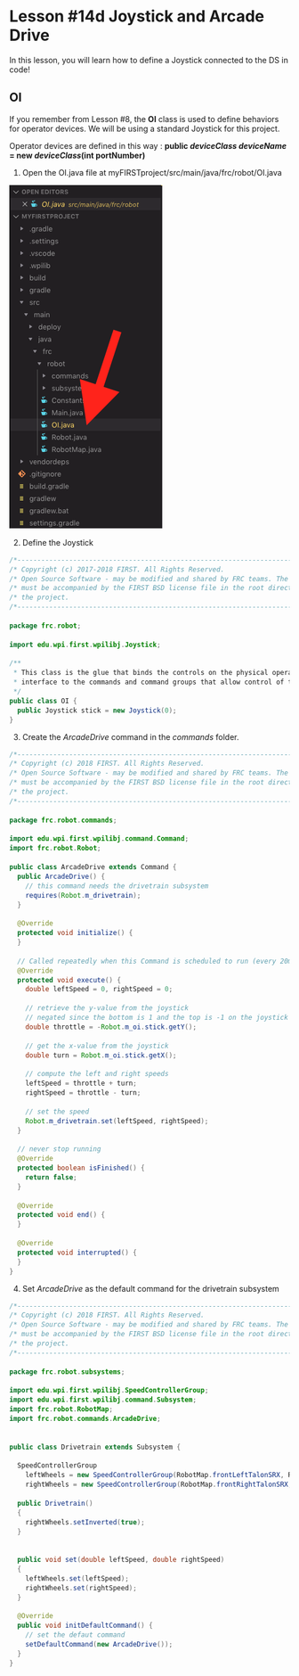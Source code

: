 # Lesson #14d Joystick and Arcade Drive

In this lesson, you will learn how to define a Joystick connected to the DS in code!

## OI ##

If you remember from Lesson #8, the **OI** class is used to define behaviors for operator devices. We will be using a standard Joystick for this project.

Operator devices are defined in this way : **public *deviceClass* *deviceName* = new *deviceClass*(int portNumber)**

1. Open the OI.java file at myFIRSTproject/src/main/java/frc/robot/OI.java

![oi](https://github.com/frc6908/JavaForBeginners/raw/master/Resources/oi.png)

2. Define the Joystick
```java
/*----------------------------------------------------------------------------*/
/* Copyright (c) 2017-2018 FIRST. All Rights Reserved.                        */
/* Open Source Software - may be modified and shared by FRC teams. The code   */
/* must be accompanied by the FIRST BSD license file in the root directory of */
/* the project.                                                               */
/*----------------------------------------------------------------------------*/

package frc.robot;

import edu.wpi.first.wpilibj.Joystick;

/**
 * This class is the glue that binds the controls on the physical operator
 * interface to the commands and command groups that allow control of the robot.
 */
public class OI {
  public Joystick stick = new Joystick(0);
}
```

3. Create the *ArcadeDrive* command in the *commands* folder.

```java
/*----------------------------------------------------------------------------*/
/* Copyright (c) 2018 FIRST. All Rights Reserved.                             */
/* Open Source Software - may be modified and shared by FRC teams. The code   */
/* must be accompanied by the FIRST BSD license file in the root directory of */
/* the project.                                                               */
/*----------------------------------------------------------------------------*/

package frc.robot.commands;

import edu.wpi.first.wpilibj.command.Command;
import frc.robot.Robot;

public class ArcadeDrive extends Command {
  public ArcadeDrive() {
    // this command needs the drivetrain subsystem
    requires(Robot.m_drivetrain);
  }

  @Override
  protected void initialize() {
  }

  // Called repeatedly when this Command is scheduled to run (every 20ms)
  @Override
  protected void execute() {
    double leftSpeed = 0, rightSpeed = 0;

    // retrieve the y-value from the joystick
    // negated since the bottom is 1 and the top is -1 on the joystick by default
    double throttle = -Robot.m_oi.stick.getY();

    // get the x-value from the joystick
    double turn = Robot.m_oi.stick.getX();

    // compute the left and right speeds
    leftSpeed = throttle + turn;
    rightSpeed = throttle - turn;

    // set the speed
    Robot.m_drivetrain.set(leftSpeed, rightSpeed);
  }

  // never stop running
  @Override
  protected boolean isFinished() {
    return false;
  }

  @Override
  protected void end() {
  }

  @Override
  protected void interrupted() {
  }
}
```

4. Set *ArcadeDrive* as the default command for the drivetrain subsystem

```java
/*----------------------------------------------------------------------------*/
/* Copyright (c) 2018 FIRST. All Rights Reserved.                             */
/* Open Source Software - may be modified and shared by FRC teams. The code   */
/* must be accompanied by the FIRST BSD license file in the root directory of */
/* the project.                                                               */
/*----------------------------------------------------------------------------*/

package frc.robot.subsystems;

import edu.wpi.first.wpilibj.SpeedControllerGroup;
import edu.wpi.first.wpilibj.command.Subsystem;
import frc.robot.RobotMap;
import frc.robot.commands.ArcadeDrive;


public class Drivetrain extends Subsystem {

  SpeedControllerGroup 
    leftWheels = new SpeedControllerGroup(RobotMap.frontLeftTalonSRX, RobotMap.backLeftTalonSRX),
    rightWheels = new SpeedControllerGroup(RobotMap.frontRightTalonSRX, RobotMap.backRightTalonSRX);

  public Drivetrain()
  {
    rightWheels.setInverted(true);
  }


  public void set(double leftSpeed, double rightSpeed)
  {
    leftWheels.set(leftSpeed);
    rightWheels.set(rightSpeed);
  }

  @Override
  public void initDefaultCommand() {
    // set the defaut command
    setDefaultCommand(new ArcadeDrive());
  }
}
```

